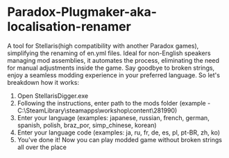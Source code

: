 # Paradox-Plugmaker-aka-localisation-renamer
A tool for Stellaris(high compatibility with another Paradox games), simplifying the renaming of en.yml files. Ideal for non-English speakers managing mod assemblies, it automates the process, eliminating the need for manual adjustments inside the game. Say goodbye to broken strings, enjoy a seamless modding experience in your preferred language.
So let's breakdown how it works:
1. Open StellarisDigger.exe
2. Following the instructions, enter path to the mods folder (example - C:\SteamLibrary\steamapps\workshop\content\281990)
3. Enter your language (examples: japanese, russian, french, german, spanish, polish, braz_por, simp_chinese, korean)
4. Enter your language code (examples: ja, ru, fr, de, es, pl, pt-BR, zh, ko)
5. You've done it! Now you can play modded game without broken strings all over the place
